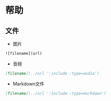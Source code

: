 # 帮助 #
## 文件 ##
* 图片
```html
![filename](url)
```
* 音频
```markdown
[filename](../url ':include :type=audio')
```
* Markdown文件
```markdown
[filename](../url ':include :type=markdown')
```

